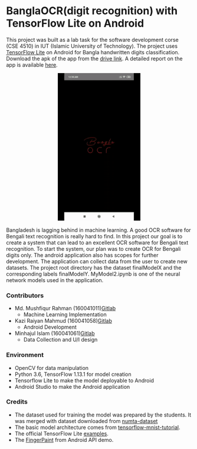 # BanglaOCR(digit recognition) with TensorFlow Lite on Android

This project was built as a lab task for the software development corse (CSE 4510) in IUT (Islamic University of Technology). The project uses [TensorFlow Lite](https://www.tensorflow.org/lite) on Android for Bangla handwritten digits classification.
Download the apk of the app from the [drive link](https://drive.google.com/open?id=17fkdUrzHzOzHqe6fHyGHx39Nl3GFUVoG). 
A detailed report on the app is available [here](https://drive.google.com/open?id=1P7wIzQh38fIubXCW74GiRJSmGIBxPwI8).

<div align="center">
    <img src="image/layouts.gif" alt="Application demo" height="400"/>
</div>

Bangladesh is lagging behind in machine learning. A good OCR software for Bengali text recognition is really hard to find. In this project our goal is to create a system that can lead to an excellent OCR software for Bengali text recognition.
To start the system, our plan was to create OCR for Bengali digits only. The android application also has scopes for further development. The application can collect data from the user to create new datasets.
The project root directory has the dataset finalModelX and the corresponding labels finalModelY. MyModel2.ipynb is one of the neural network models used in the application.

### Contributors
- Md. Mushfiqur Rahman (160041011)[Gitlab](https://gitlab.com/mushfiqur11)
    - Machine Learning Implementation
- Kazi Raiyan Mahmud (160041058)[Gitlab](https://gitlab.com/kazzi58)
    - Android Development
- Minhajul Islam (160041061)[Gitlab](https://gitlab.com/Minhaj91)
    - Data Collection and U/I design

### Environment
- OpenCV for data manipulation
- Python 3.6, TensorFlow 1.13.1 for model creation
- Tensorflow Lite to make the model deployable to Android
- Android Studio to make the Android application

### Credits
- The dataset used for training the model was prepared by the students. It was merged with dataset downloaded from [numta-dataset](https://github.com/BengaliAI/Numta)
- The basic model architecture comes from [tensorflow-mnist-tutorial](https://github.com/GoogleCloudPlatform/tensorflow-without-a-phd/tree/master/tensorflow-mnist-tutorial).
- The official TensorFlow Lite [examples](https://github.com/tensorflow/examples/tree/master/lite/examples).
- The [FingerPaint](https://android.googlesource.com/platform/development/+/master/samples/ApiDemos/src/com/example/android/apis/graphics/FingerPaint.java) from Android API demo.
